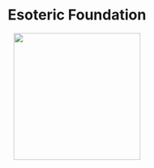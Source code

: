 <h1 align=center> Esoteric Foundation </h1>

<div align=center> <img src="https://www.github.com/EsotericFoundation/logo/releases/download/0.2.1/esoteric-foundation-logo-0.2.1.png" height=250 width=250> </div>
